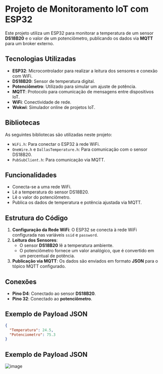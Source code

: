 # Projeto de Monitoramento IoT com ESP32

Este projeto utiliza um ESP32 para monitorar a temperatura de um sensor **DS18B20** e o valor de um potenciômetro, publicando os dados via **MQTT** para um broker externo.

## Tecnologias Utilizadas

- **ESP32**: Microcontrolador para realizar a leitura dos sensores e conexão com WiFi.
- **DS18B20**: Sensor de temperatura digital.
- **Potenciômetro**: Utilizado para simular um ajuste de potência.
- **MQTT**: Protocolo para comunicação de mensagens entre dispositivos IoT.
- **WiFi**: Conectividade de rede.
- **Wokwi**: Simulador online de projetos IoT.

## Bibliotecas

As seguintes bibliotecas são utilizadas neste projeto:

- `WiFi.h`: Para conectar o ESP32 à rede WiFi.
- `OneWire.h` e `DallasTemperature.h`: Para comunicação com o sensor DS18B20.
- `PubSubClient.h`: Para comunicação via MQTT.

## Funcionalidades

- Conecta-se a uma rede WiFi.
- Lê a temperatura do sensor DS18B20.
- Lê o valor do potenciômetro.
- Publica os dados de temperatura e potência ajustada via MQTT.

## Estrutura do Código

1. **Configuração da Rede WiFi**: O ESP32 se conecta à rede WiFi configurada nas variáveis `ssid` e `password`.
2. **Leitura dos Sensores**:
   - O sensor **DS18B20** lê a temperatura ambiente.
   - O potenciômetro fornece um valor analógico, que é convertido em um percentual de potência.
3. **Publicação via MQTT**: Os dados são enviados em formato **JSON** para o tópico MQTT configurado.

## Conexões

- **Pino D4**: Conectado ao sensor **DS18B20**.
- **Pino 32**: Conectado ao **potenciômetro**.

## Exemplo de Payload JSON

```json
{
  "Temperatura": 24.5,
  "Potenciometro": 75.3
}
````

## Exemplo de Payload JSON
![image](https://github.com/user-attachments/assets/3c5373a7-0ee2-492c-80c5-c525a884ffe5)



